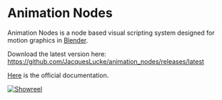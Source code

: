 Animation Nodes
===============

Animation Nodes is a node based visual scripting system designed for motion graphics in [Blender](http://blender.org).

Download the latest version here: https://github.com/JacquesLucke/animation_nodes/releases/latest

[Here](http://animation-nodes-manual.readthedocs.org/en/latest/) is the official documentation.

[![Showreel](https://img.youtube.com/vi/nCghhlMOwRg/0.jpg)](https://www.youtube.com/watch?v=nCghhlMOwRg)
